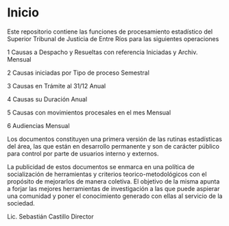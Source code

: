 # Inicio

Este repositorio contiene las funciones de procesamiento estadístico del Superior Tribunal de Justicia de Entre Ríos para las siguientes operaciones

1	Causas a Despacho y Resueltas con referencia Iniciadas y Archiv.	Mensual

2	Causas iniciadas por Tipo de proceso	Semestral

3	Causas en Trámite al 31/12	Anual

4	Causas su Duración	Anual 

5	Causas con movimientos procesales en el mes	Mensual

6	Audiencias	Mensual

Los documentos constituyen una primera versión de las rutinas estadísticas del área, las que están en desarrollo permanente y son de carácter público para control por parte de usuarios interno y externos.

La publicidad de estos documentos se enmarca en una política de socialización de herramientas y criterios teorico-metodológicos con el propósito de mejorarlos de manera coletiva. El objetivo de la misma apunta a forjar las mejores herramientas de investigación a las que puede aspierar una comunidad y poner el conocimiento generado con ellas al servicio de la sociedad. 


Lic. Sebastián Castillo
Director
